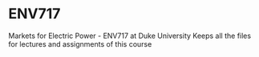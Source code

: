 # ENV717
Markets for Electric Power - ENV717 at Duke University
Keeps all the files for lectures and assignments of this course
